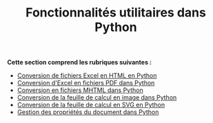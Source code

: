 ﻿---
title: Fonctionnalités utilitaires dans Python
type: docs
weight: 20
url: /fr/java/utility-features-in-python/
---
**Cette section comprend les rubriques suivantes :** 
- [Conversion de fichiers Excel en HTML en Python](/cells/fr/java/converting-excel-files-to-html-in-python/)
- [Conversion d'Excel en fichiers PDF dans Python](/cells/fr/java/converting-excel-to-pdf-files-in-python/)
- [Conversion en fichiers MHTML dans Python](/cells/fr/java/converting-to-mhtml-files-in-python/)
- [Conversion de la feuille de calcul en image dans Python](/cells/fr/java/converting-worksheet-to-image-in-python/)
- [Conversion de la feuille de calcul en SVG en Python](/cells/fr/java/converting-worksheet-to-svg-in-python/)
- [Gestion des propriétés du document dans Python](/cells/fr/java/managing-document-properties-in-python/)
